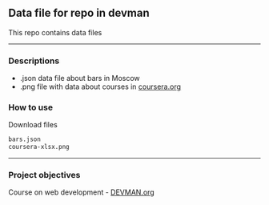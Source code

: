## Data file for repo in devman

This repo contains data files

---

### Descriptions

+ .json data file about bars in Moscow
+ .png file with data about courses in [coursera.org](https://www.coursera.org)


### How to use
Download files

```bash
bars.json
coursera-xlsx.png
```
---
### Project objectives
Course on web development - [DEVMAN.org](https://devman.org)

